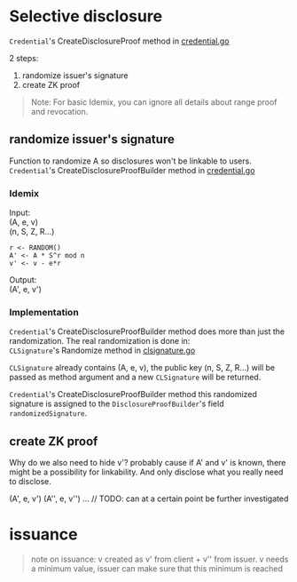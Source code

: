 # Selective disclosure
`Credential`'s CreateDisclosureProof method in [credential.go](../credential.go)

2 steps:
1. randomize issuer's signature
2. create ZK proof

> Note: For basic Idemix, you can ignore all details about range proof and revocation.

## randomize issuer's signature
Function to randomize A so disclosures won't be linkable to users.
`Credential`'s CreateDisclosureProofBuilder method in [credential.go](../credential.go)

### Idemix
Input:  
(A, e, v)  
(n, S, Z, R...)

```
r <- RANDOM()
A' <- A * S^r mod n
v' <- v - e*r
```
Output:  
(A', e, v')

### Implementation
`Credential`'s CreateDisclosureProofBuilder method does more than just the randomization. The real randomization is done in:  
`CLSignature`'s Randomize method in [clsignature.go](../clsignature.go)

`CLSignature` already contains (A, e, v), the public key (n, S, Z, R...) will be passed as method argument and a new `CLSignature` will be returned.

`Credential`'s CreateDisclosureProofBuilder method this randomized signature is assigned to the `DisclosureProofBuilder`'s field `randomizedSignature`.


## create ZK proof

Why do we also need to hide v'?
probably cause if A' and v' is known, there might be a possibility for linkability. And only disclose what you really need to disclose.

(A', e, v')
(A'', e, v'')
...
// TODO: can at a certain point be further investigated




# issuance
> note on issuance: v created as v' from client + v'' from issuer. v needs a minimum value, issuer can make sure that this minimum is reached

